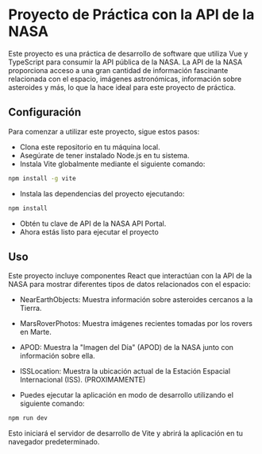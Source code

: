 # Proyecto de Práctica con la API de la NASA

Este proyecto es una práctica de desarrollo de software que utiliza Vue y TypeScript para consumir la API pública de la NASA. La API de la NASA proporciona acceso a una gran cantidad de información fascinante relacionada con el espacio, imágenes astronómicas, información sobre asteroides y más, lo que la hace ideal para este proyecto de práctica.

## Configuración

Para comenzar a utilizar este proyecto, sigue estos pasos:

- Clona este repositorio en tu máquina local.
- Asegúrate de tener instalado Node.js en tu sistema.
- Instala Vite globalmente mediante el siguiente comando:

```bash
npm install -g vite
```

- Instala las dependencias del proyecto ejecutando:

```bash
npm install
```

- Obtén tu clave de API de la NASA API Portal.
- Ahora estás listo para ejecutar el proyecto

## Uso

Este proyecto incluye componentes React que interactúan con la API de la NASA para mostrar diferentes tipos de datos relacionados con el espacio:

- NearEarthObjects: Muestra información sobre asteroides cercanos a la Tierra.
- MarsRoverPhotos: Muestra imágenes recientes tomadas por los rovers en Marte.
- APOD: Muestra la "Imagen del Día" (APOD) de la NASA junto con información sobre ella.
- ISSLocation: Muestra la ubicación actual de la Estación Espacial Internacional (ISS). (PROXIMAMENTE)

- Puedes ejecutar la aplicación en modo de desarrollo utilizando el siguiente comando:

```bash
npm run dev
```

Esto iniciará el servidor de desarrollo de Vite y abrirá la aplicación en tu navegador predeterminado.
